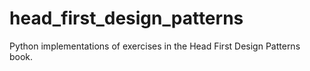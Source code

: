 # head_first_design_patterns
Python implementations of exercises in the Head First Design Patterns book.
